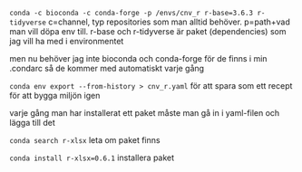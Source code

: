 `conda -c bioconda -c conda-forge -p /envs/cnv_r r-base=3.6.3 r-tidyverse` c=channel, typ repositories som man alltid behöver. p=path+vad man vill döpa env till. r-base och r-tidyverse är paket (dependencies) som jag vill ha med i environmentet

men nu behöver jag inte bioconda och conda-forge för de finns i min .condarc så de kommer med automatiskt varje gång 

`conda env export --from-history > cnv_r.yaml` för att spara som ett recept för att bygga miljön igen


varje gång man har installerat ett paket måste man gå in i yaml-filen och lägga till det


`conda search r-xlsx` leta om paket finns 


`conda install r-xlsx=0.6.1` installera paket








